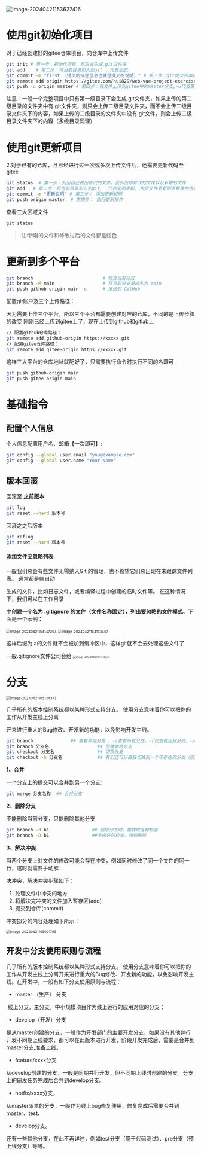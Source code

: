 ![image-20240421153627416](./assets/image-20240421153627416.png)

# 使用git初始化项目

对于已经创建好的gitee仓库项目，向仓库中上传文件

```sh
git init # 第一步：初始化项目，然后会生成.git文件夹
git add .  # 第二步：将当前目录加入到git（.代表全部）
git commit -m "first （提交的描述信息也就是提交的说明）" # 第三步：git提交到本地版仓库，并注明提交的缘由
git remote add origin https://gitee.com/hui829/web-vue-project-exercise.git	# 别名项目地址
git push -u origin master # 第四步：将文件上传到gitee中的master分支,-u代表第一次上传
```

注意：一般一个完整项目中只有第一级目录下会生成.git文件夹，如果上传的第二级目录的文件夹中有.git文件夹，则只会上传二级目录文件夹，而不会上传二级目录文件夹下的内容，如果上传的二级目录的文件夹中没有.git文件，则会上传二级目录文件夹下的内容（多级目录同理）

# 使用git更新项目

2.对于已有的仓库，且已经进行过一次或多次上传文件后，还需要更新代码至gitee

```sh
git status  # 第一步：列出自己做出修改的文件，会列出你修改的文件以及新增的文件
git add . # 第二步：将当前目录加入到git, .代表全部更新, 指定文件更新则点替换为指定文件名
git commit -m "更新说明" # 第三步： 添加更新说明
git push origin master  # 第四步： 执行更新操作
```

查看三大区域文件

```sh
git status
```

> 注:新增的文件和修改过后的文件都是红色



# 更新到多个平台

```sh
git branch							# 检查当前分支
git branch -M main					# 将当前分支重命名为 main
git push github-origin main -u		# 推送到 GitHub
```

配置git账户及三个上传路径：

因为需要上传三个平台，所以三个平台都需要创建对应的仓库，不同的是上传步骤的改变
刚刚已经上传到gitee上了，现在上传到github和gitlab上

```sh
// 配置github仓库路径：
git remote add github-origin https://xxxxx.git
// 配置gitee仓库路径：
git remote add gitee-origin https://xxxxx.git
```

这样三大平台的仓库地址就配好了，只需要执行命令时执行不同的名即可

```sh
git push github-origin main
git push gitee-origin main
```



# 基础指令

## 配置个人信息

个人信息配置用户名、邮箱【一次即可】:

```sh
git config --global user.email "you@example.com"
git config --global user.name "Your Name"
```



## 版本回滚

回滚至 **之前版本**

```sh
git log
git reset --hard 版本号
```

回滚之之后版本

```sh
git reflog
git reset --hard 版本号
```

#### 添加文件至忽略列表

一般我们总会有些文件无需纳入Git 的管理，也不希望它们总出现在未跟踪文件列表。 通常都是些自动

生成的文件，比如日志文件，或者编译过程中创建的临时文件等。 在这种情况下，我们可以在工作目录

中**创建一个名为 .gitignore 的文件（文件名称固定），列出要忽略的文件模式**。下面是一个示例：

<img src="./assets/image-20240421154147204.png" alt="image-20240421154147204" style="zoom: 67%;" />
<img src="./assets/image-20240421154133457.png" alt="image-20240421154133457" style="zoom: 67%;" />

这样后缀为.a的文件就不会被加到缓冲区中，这样git就不会去处理这些文件了

一般.gitignore文件公司会给
<img src="./assets/image-20240421154113074.png" alt="image-20240421154113074" style="zoom:50%;" />

# 分支

<img src="./assets/image-20240421105134373.png" alt="image-20240421105134373" style="zoom: 67%;" />

几乎所有的版本控制系统都以某种形式支持分支。 使用分支意味着你可以把你的工作从开发主线上分离

开来进行重大的Bug修改、开发新的功能，以免影响开发主线。

```sh
git branch				## 查看本地分支 ，-a查看所有分支，-r仅查看远程分支，-m重命名分支<原名><新名>
git branch 分支名					## 创建本地分支
git checkout 分支名				## 切换分支
git checkout -b 分支名				## 我们还可以直接切换到一个不存在的分支（创建并切换
```

**1、合并**

一个分支上的提交可以合并到另一个分支:

```sh
git merge 分支名称 	## 合并分支
```

**2、删除分支**

不能删除当前分支，只能删除其他分支

```sh
git branch -d b1 				## 删除分支时，需要做各种检查
git branch -D b1 				##不做任何检查，强制删除
```

**3、解决冲突**

当两个分支上对文件的修改可能会存在冲突，例如同时修改了同一个文件的同一行，这时就需要手动解

决冲突，解决冲突步骤如下：

1. 处理文件中冲突的地方
2. 将解决完冲突的文件加入暂存区(add)
3. 提交到仓库(commit)

冲突部分的内容处理如下所示：

<img src="./assets/image-20240421105001765.png" alt="image-20240421105001765" style="zoom: 67%;" />



## 开发中分支使用原则与流程

几乎所有的版本控制系统都以某种形式支持分支。 使用分支意味着你可以把你的工作从开发主线上分离开来进行重大的Bug修改、开发新的功能，以免影响开发主线。在开发中，一般有如下分支使用原则与流程：

- master （生产） 分支

​	线上分支，主分支，中小规模项目作为线上运行的应用对应的分支；

- develop（开发）分支

​	是从master创建的分支，一般作为开发部门的主要开发分支，如果没有其他并行开发不同期上线要求，都可以在此版本进行开发，阶段开发完成后，需要是合并到master分支,准备上线。

- feature/xxxx分支

​	从develop创建的分支，一般是同期并行开发，但不同期上线时创建的分支，分支上的研发任务完成后合并到develop分支。

- hotfix/xxxx分支，

​	从master派生的分支，一般作为线上bug修复使用，修复完成后需要合并到master、test、

- develop分支。

​	还有一些其他分支，在此不再详述，例如test分支（用于代码测试）、pre分支（预上线分支）等等。















